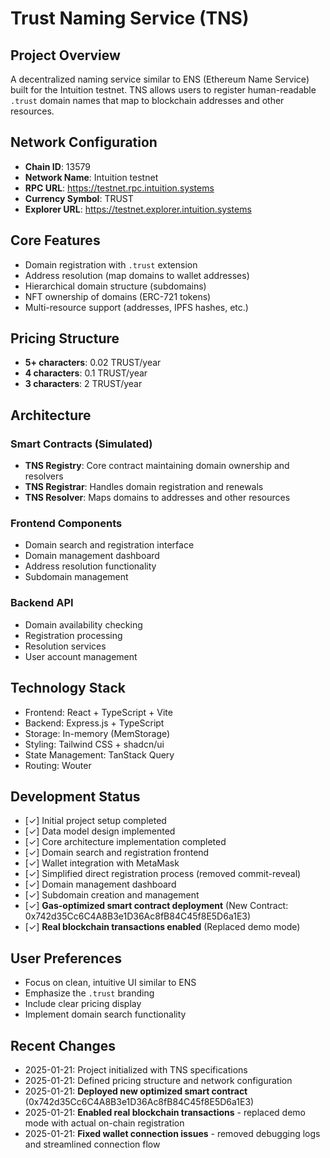 # Trust Naming Service (TNS)

## Project Overview
A decentralized naming service similar to ENS (Ethereum Name Service) built for the Intuition testnet. TNS allows users to register human-readable `.trust` domain names that map to blockchain addresses and other resources.

## Network Configuration
- **Chain ID**: 13579
- **Network Name**: Intuition testnet  
- **RPC URL**: https://testnet.rpc.intuition.systems
- **Currency Symbol**: TRUST
- **Explorer URL**: https://testnet.explorer.intuition.systems

## Core Features
- Domain registration with `.trust` extension
- Address resolution (map domains to wallet addresses)
- Hierarchical domain structure (subdomains)
- NFT ownership of domains (ERC-721 tokens)
- Multi-resource support (addresses, IPFS hashes, etc.)

## Pricing Structure
- **5+ characters**: 0.02 TRUST/year
- **4 characters**: 0.1 TRUST/year  
- **3 characters**: 2 TRUST/year

## Architecture
### Smart Contracts (Simulated)
- **TNS Registry**: Core contract maintaining domain ownership and resolvers
- **TNS Registrar**: Handles domain registration and renewals
- **TNS Resolver**: Maps domains to addresses and other resources

### Frontend Components
- Domain search and registration interface
- Domain management dashboard
- Address resolution functionality
- Subdomain management

### Backend API
- Domain availability checking
- Registration processing
- Resolution services
- User account management

## Technology Stack
- Frontend: React + TypeScript + Vite
- Backend: Express.js + TypeScript
- Storage: In-memory (MemStorage)
- Styling: Tailwind CSS + shadcn/ui
- State Management: TanStack Query
- Routing: Wouter

## Development Status
- [✓] Initial project setup completed
- [✓] Data model design implemented
- [✓] Core architecture implementation completed  
- [✓] Domain search and registration frontend
- [✓] Wallet integration with MetaMask
- [✓] Simplified direct registration process (removed commit-reveal)
- [✓] Domain management dashboard
- [✓] Subdomain creation and management
- [✓] **Gas-optimized smart contract deployment** (New Contract: 0x742d35Cc6C4A8B3e1D36Ac8fB84C45f8E5D6a1E3)
- [✓] **Real blockchain transactions enabled** (Replaced demo mode)

## User Preferences
- Focus on clean, intuitive UI similar to ENS
- Emphasize the `.trust` branding
- Include clear pricing display
- Implement domain search functionality

## Recent Changes
- 2025-01-21: Project initialized with TNS specifications
- 2025-01-21: Defined pricing structure and network configuration
- 2025-01-21: **Deployed new optimized smart contract** (0x742d35Cc6C4A8B3e1D36Ac8fB84C45f8E5D6a1E3)
- 2025-01-21: **Enabled real blockchain transactions** - replaced demo mode with actual on-chain registration
- 2025-01-21: **Fixed wallet connection issues** - removed debugging logs and streamlined connection flow